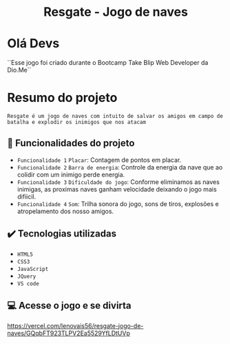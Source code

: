 <h1 align="center" font-size="bold" color-font="red"> Resgate - Jogo de naves </h1>

# Olá Devs
<p> 
  ``Esse jogo foi criado durante o Bootcamp Take Blip Web Developer da Dio.Me``
</p>

# Resumo do projeto

<p>
  
  ``Resgate é um jogo de naves com intuito de salvar os amigos em campo de batalha e explodir os inimigos que nos atacam``

</p>

## 🔨 Funcionalidades do projeto

- `Funcionalidade 1` `Placar`: Contagem de pontos em placar.
- `Funcionalidade 2` `Barra de energia`: Controle da energia da nave que ao colidir com um inimigo perde energia.
- `Funcionalidade 3` `Dificuldade do jogo`: Conforme eliminamos as naves inimigas, as proximas naves ganham velocidade deixando o jogo mais difiicil.
- `Funcionalidade 4` `Som`: Trilha sonora do jogo, sons de tiros, explosões e atropelamento dos nosso amigos.

## ✔️ Tecnologias utilizadas

- ``HTML5``
- ``CSS3``
- ``JavaScript``
- ``JQuery``
- ``VS code``

## 💻 Acesse o jogo e se divirta

https://vercel.com/lenovais56/resgate-jogo-de-naves/GQqbFT923TLPV2Ea5529YfLDtUVp
